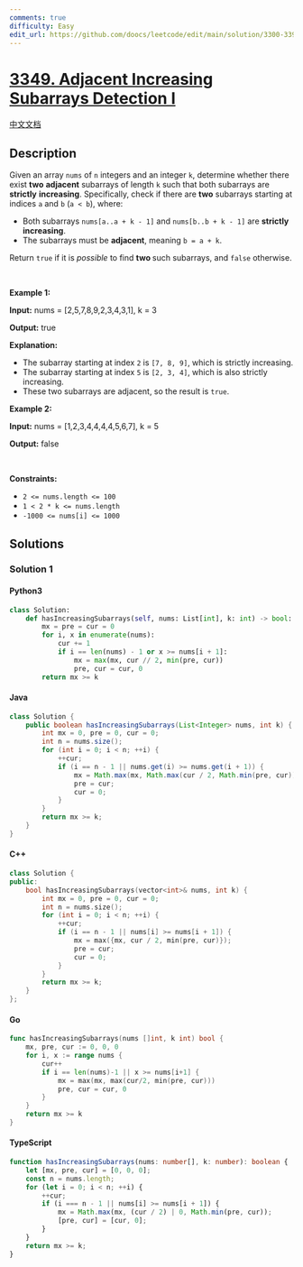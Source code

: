 ```yaml
---
comments: true
difficulty: Easy
edit_url: https://github.com/doocs/leetcode/edit/main/solution/3300-3399/3349.Adjacent%20Increasing%20Subarrays%20Detection%20I/README_EN.md
---
```


<!-- problem:start -->

# [3349. Adjacent Increasing Subarrays Detection I](https://leetcode.com/problems/adjacent-increasing-subarrays-detection-i)

[中文文档](/solution/3300-3399/3349.Adjacent%20Increasing%20Subarrays%20Detection%20I/README.md)

## Description

<!-- description:start -->

<p>Given an array <code>nums</code> of <code>n</code> integers and an integer <code>k</code>, determine whether there exist <strong>two</strong> <strong>adjacent</strong> <span data-keyword="subarray-nonempty">subarrays</span> of length <code>k</code> such that both subarrays are <strong>strictly</strong> <strong>increasing</strong>. Specifically, check if there are <strong>two</strong> subarrays starting at indices <code>a</code> and <code>b</code> (<code>a &lt; b</code>), where:</p>

<ul>
	<li>Both subarrays <code>nums[a..a + k - 1]</code> and <code>nums[b..b + k - 1]</code> are <strong>strictly increasing</strong>.</li>
	<li>The subarrays must be <strong>adjacent</strong>, meaning <code>b = a + k</code>.</li>
</ul>

<p>Return <code>true</code> if it is <em>possible</em> to find <strong>two </strong>such subarrays, and <code>false</code> otherwise.</p>

<p>&nbsp;</p>
<p><strong class="example">Example 1:</strong></p>

<div class="example-block">
<p><strong>Input:</strong> <span class="example-io">nums = [2,5,7,8,9,2,3,4,3,1], k = 3</span></p>

<p><strong>Output:</strong> <span class="example-io">true</span></p>

<p><strong>Explanation:</strong></p>

<ul>
	<li>The subarray starting at index <code>2</code> is <code>[7, 8, 9]</code>, which is strictly increasing.</li>
	<li>The subarray starting at index <code>5</code> is <code>[2, 3, 4]</code>, which is also strictly increasing.</li>
	<li>These two subarrays are adjacent, so the result is <code>true</code>.</li>
</ul>
</div>

<p><strong class="example">Example 2:</strong></p>

<div class="example-block">
<p><strong>Input:</strong> <span class="example-io">nums = [1,2,3,4,4,4,4,5,6,7], k = 5</span></p>

<p><strong>Output:</strong> <span class="example-io">false</span></p>
</div>

<p>&nbsp;</p>
<p><strong>Constraints:</strong></p>

<ul>
	<li><code>2 &lt;= nums.length &lt;= 100</code></li>
	<li><code>1 &lt; 2 * k &lt;= nums.length</code></li>
	<li><code>-1000 &lt;= nums[i] &lt;= 1000</code></li>
</ul>

<!-- description:end -->

## Solutions

<!-- solution:start -->

### Solution 1

<!-- tabs:start -->

#### Python3

```python
class Solution:
    def hasIncreasingSubarrays(self, nums: List[int], k: int) -> bool:
        mx = pre = cur = 0
        for i, x in enumerate(nums):
            cur += 1
            if i == len(nums) - 1 or x >= nums[i + 1]:
                mx = max(mx, cur // 2, min(pre, cur))
                pre, cur = cur, 0
        return mx >= k
```

#### Java

```java
class Solution {
    public boolean hasIncreasingSubarrays(List<Integer> nums, int k) {
        int mx = 0, pre = 0, cur = 0;
        int n = nums.size();
        for (int i = 0; i < n; ++i) {
            ++cur;
            if (i == n - 1 || nums.get(i) >= nums.get(i + 1)) {
                mx = Math.max(mx, Math.max(cur / 2, Math.min(pre, cur)));
                pre = cur;
                cur = 0;
            }
        }
        return mx >= k;
    }
}
```

#### C++

```cpp
class Solution {
public:
    bool hasIncreasingSubarrays(vector<int>& nums, int k) {
        int mx = 0, pre = 0, cur = 0;
        int n = nums.size();
        for (int i = 0; i < n; ++i) {
            ++cur;
            if (i == n - 1 || nums[i] >= nums[i + 1]) {
                mx = max({mx, cur / 2, min(pre, cur)});
                pre = cur;
                cur = 0;
            }
        }
        return mx >= k;
    }
};
```

#### Go

```go
func hasIncreasingSubarrays(nums []int, k int) bool {
	mx, pre, cur := 0, 0, 0
	for i, x := range nums {
		cur++
		if i == len(nums)-1 || x >= nums[i+1] {
			mx = max(mx, max(cur/2, min(pre, cur)))
			pre, cur = cur, 0
		}
	}
	return mx >= k
}
```

#### TypeScript

```ts
function hasIncreasingSubarrays(nums: number[], k: number): boolean {
    let [mx, pre, cur] = [0, 0, 0];
    const n = nums.length;
    for (let i = 0; i < n; ++i) {
        ++cur;
        if (i === n - 1 || nums[i] >= nums[i + 1]) {
            mx = Math.max(mx, (cur / 2) | 0, Math.min(pre, cur));
            [pre, cur] = [cur, 0];
        }
    }
    return mx >= k;
}
```

<!-- tabs:end -->

<!-- solution:end -->

<!-- problem:end -->
